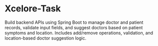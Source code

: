 # Xcelore-Task
Build backend APIs using Spring Boot to manage doctor and patient records, validate input fields, and suggest doctors based on patient symptoms and location. Includes add/remove operations, validation, and location-based doctor suggestion logic.
